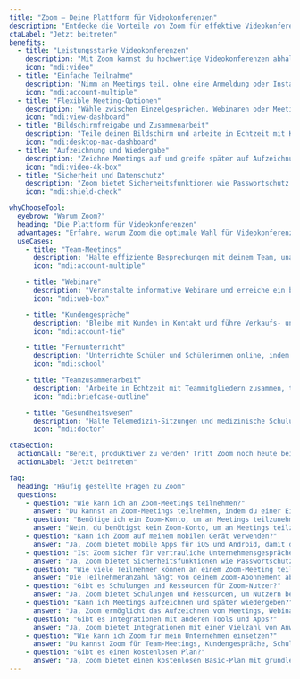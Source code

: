 ```yaml
---
title: "Zoom – Deine Plattform für Videokonferenzen"
description: "Entdecke die Vorteile von Zoom für effektive Videokonferenzen und virtuelle Zusammenarbeit. Trete noch heute bei und bleibe in Verbindung!"
ctaLabel: "Jetzt beitreten"
benefits:
  - title: "Leistungsstarke Videokonferenzen"
    description: "Mit Zoom kannst du hochwertige Videokonferenzen abhalten, egal wo du bist, mit Bild- und Tonqualität in HD."
    icon: "mdi:video"
  - title: "Einfache Teilnahme"
    description: "Nimm an Meetings teil, ohne eine Anmeldung oder Installation zu benötigen – Zoom macht es einfach und benutzerfreundlich."
    icon: "mdi:account-multiple"
  - title: "Flexible Meeting-Optionen"
    description: "Wähle zwischen Einzelgesprächen, Webinaren oder Meetings mit Hunderten von Teilnehmern – Zoom passt sich deinen Bedürfnissen an."
    icon: "mdi:view-dashboard"
  - title: "Bildschirmfreigabe und Zusammenarbeit"
    description: "Teile deinen Bildschirm und arbeite in Echtzeit mit Kollegen und Kunden zusammen, um Projekte voranzutreiben."
    icon: "mdi:desktop-mac-dashboard"
  - title: "Aufzeichnung und Wiedergabe"
    description: "Zeichne Meetings auf und greife später auf Aufzeichnungen zu, um wichtige Informationen nicht zu verpassen."
    icon: "mdi:video-4k-box"
  - title: "Sicherheit und Datenschutz"
    description: "Zoom bietet Sicherheitsfunktionen wie Passwortschutz und Verschlüsselung, um deine Daten und Konferenzen zu schützen."
    icon: "mdi:shield-check"

whyChooseTool:
  eyebrow: "Warum Zoom?"
  heading: "Die Plattform für Videokonferenzen"
  advantages: "Erfahre, warum Zoom die optimale Wahl für Videokonferenzen und virtuelle Zusammenarbeit ist und welche Vorteile es bietet."
  useCases:
    - title: "Team-Meetings"
      description: "Halte effiziente Besprechungen mit deinem Team, unabhängig vom Standort, und arbeite gemeinsam an Projekten."
      icon: "mdi:account-multiple"

    - title: "Webinare"
      description: "Veranstalte informative Webinare und erreiche ein breites Publikum für Schulungen oder Präsentationen."
      icon: "mdi:web-box"

    - title: "Kundengespräche"
      description: "Bleibe mit Kunden in Kontakt und führe Verkaufs- und Supportgespräche über Zoom, um Beziehungen zu stärken."
      icon: "mdi:account-tie"

    - title: "Fernunterricht"
      description: "Unterrichte Schüler und Schülerinnen online, indem du Lehrinhalte per Video teilst und interaktive Kurse gestaltest."
      icon: "mdi:school"

    - title: "Teamzusammenarbeit"
      description: "Arbeite in Echtzeit mit Teammitgliedern zusammen, teile Dokumente und stelle sicher, dass alle auf demselben Stand sind."
      icon: "mdi:briefcase-outline"

    - title: "Gesundheitswesen"
      description: "Halte Telemedizin-Sitzungen und medizinische Schulungen sicher und privat über die Zoom-Plattform."
      icon: "mdi:doctor"

ctaSection:
  actionCall: "Bereit, produktiver zu werden? Tritt Zoom noch heute bei!"
  actionLabel: "Jetzt beitreten"

faq:
  heading: "Häufig gestellte Fragen zu Zoom"
  questions:
    - question: "Wie kann ich an Zoom-Meetings teilnehmen?"
      answer: "Du kannst an Zoom-Meetings teilnehmen, indem du einer Einladung folgst oder eine Meeting-ID eingibst. Eine vorherige Anmeldung ist in der Regel nicht erforderlich."
    - question: "Benötige ich ein Zoom-Konto, um an Meetings teilzunehmen?"
      answer: "Nein, du benötigst kein Zoom-Konto, um an Meetings teilzunehmen. Ein Konto ist jedoch erforderlich, um eigene Meetings zu planen und zu hosten."
    - question: "Kann ich Zoom auf meinem mobilen Gerät verwenden?"
      answer: "Ja, Zoom bietet mobile Apps für iOS und Android, damit du von unterwegs aus an Meetings teilnehmen oder eigene Meetings abhalten kannst."
    - question: "Ist Zoom sicher für vertrauliche Unternehmensgespräche?"
      answer: "Ja, Zoom bietet Sicherheitsfunktionen wie Passwortschutz und End-to-End-Verschlüsselung, um vertrauliche Unternehmenskommunikation zu gewährleisten."
    - question: "Wie viele Teilnehmer können an einem Zoom-Meeting teilnehmen?"
      answer: "Die Teilnehmeranzahl hängt von deinem Zoom-Abonnement ab. Free-Plan-Meetings können bis zu 100 Teilnehmer haben, während kostenpflichtige Pläne größere Meetings unterstützen."
    - question: "Gibt es Schulungen und Ressourcen für Zoom-Nutzer?"
      answer: "Ja, Zoom bietet Schulungen und Ressourcen, um Nutzern bei der optimalen Nutzung der Plattform zu helfen."
    - question: "Kann ich Meetings aufzeichnen und später wiedergeben?"
      answer: "Ja, Zoom ermöglicht das Aufzeichnen von Meetings, Webinaren und Schulungen. Die Aufzeichnungen können später angesehen oder geteilt werden."
    - question: "Gibt es Integrationen mit anderen Tools und Apps?"
      answer: "Ja, Zoom bietet Integrationen mit einer Vielzahl von Anwendungen, darunter Google Calendar, Slack, Microsoft Teams und mehr."
    - question: "Wie kann ich Zoom für mein Unternehmen einsetzen?"
      answer: "Du kannst Zoom für Team-Meetings, Kundengespräche, Schulungen und Webinare verwenden. Erkunde die verschiedenen Anwendungsfälle, um zu sehen, wie Zoom in dein Unternehmen passt."
    - question: "Gibt es einen kostenlosen Plan?"
      answer: "Ja, Zoom bietet einen kostenlosen Basic-Plan mit grundlegenden Funktionen. Es gibt auch kostenpflichtige Pläne mit erweiterten Funktionen und mehr Teilnehmern."
---
```

